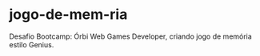 # jogo-de-mem-ria
Desafio Bootcamp: Órbi Web Games Developer, criando jogo de memória estilo Genius.
